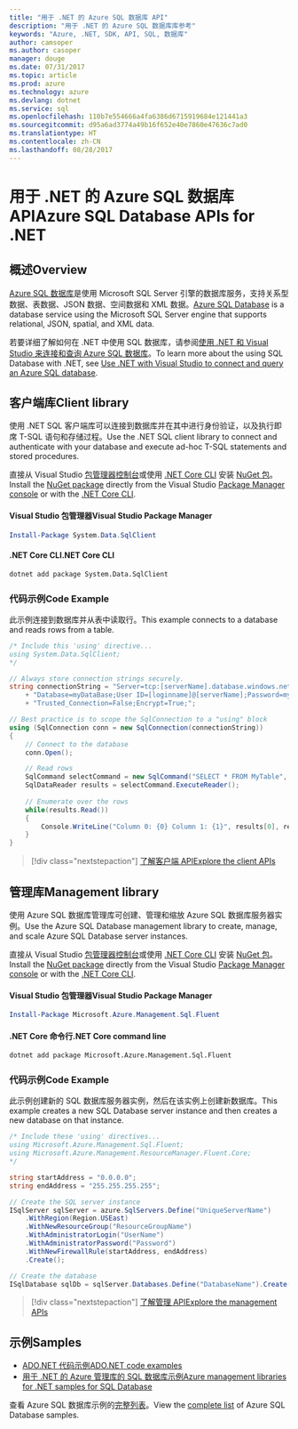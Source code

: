 ```yaml
---
title: "用于 .NET 的 Azure SQL 数据库 API"
description: "用于 .NET 的 Azure SQL 数据库库参考"
keywords: "Azure, .NET, SDK, API, SQL, 数据库"
author: camsoper
ms.author: casoper
manager: douge
ms.date: 07/31/2017
ms.topic: article
ms.prod: azure
ms.technology: azure
ms.devlang: dotnet
ms.service: sql
ms.openlocfilehash: 110b7e554666a4fa6386d6715919684e121441a3
ms.sourcegitcommit: d95a6ad3774a49b16f652e40e7860e47636c7ad0
ms.translationtype: HT
ms.contentlocale: zh-CN
ms.lasthandoff: 08/28/2017
---
```

# <a name="azure-sql-database-apis-for-net"></a><span data-ttu-id="aaaa6-104">用于 .NET 的 Azure SQL 数据库 API</span><span class="sxs-lookup"><span data-stu-id="aaaa6-104">Azure SQL Database APIs for .NET</span></span>

## <a name="overview"></a><span data-ttu-id="aaaa6-105">概述</span><span class="sxs-lookup"><span data-stu-id="aaaa6-105">Overview</span></span>

<span data-ttu-id="aaaa6-106">[Azure SQL 数据库](https://docs.microsoft.com/azure/sql-database/sql-database-technical-overview)是使用 Microsoft SQL Server 引擎的数据库服务，支持关系型数据、表数据、JSON 数据、空间数据和 XML 数据。</span><span class="sxs-lookup"><span data-stu-id="aaaa6-106">[Azure SQL Database](https://docs.microsoft.com/azure/sql-database/sql-database-technical-overview) is a database service using the Microsoft SQL Server engine that supports relational, JSON, spatial, and XML data.</span></span> 

<span data-ttu-id="aaaa6-107">若要详细了解如何在 .NET 中使用 SQL 数据库，请参阅[使用 .NET 和 Visual Studio 来连接和查询 Azure SQL 数据库](https://docs.microsoft.com/azure/sql-database/sql-database-connect-query-dotnet-visual-studio)。</span><span class="sxs-lookup"><span data-stu-id="aaaa6-107">To learn more about the using SQL Database with .NET, see [Use .NET with Visual Studio to connect and query an Azure SQL database](https://docs.microsoft.com/azure/sql-database/sql-database-connect-query-dotnet-visual-studio).</span></span>

## <a name="client-library"></a><span data-ttu-id="aaaa6-108">客户端库</span><span class="sxs-lookup"><span data-stu-id="aaaa6-108">Client library</span></span>

<span data-ttu-id="aaaa6-109">使用 .NET SQL 客户端库可以连接到数据库并在其中进行身份验证，以及执行即席 T-SQL 语句和存储过程。</span><span class="sxs-lookup"><span data-stu-id="aaaa6-109">Use the .NET SQL client library to connect and authenticate with your database and execute ad-hoc T-SQL statements and stored procedures.</span></span>

<span data-ttu-id="aaaa6-110">直接从 Visual Studio [包管理器控制台](https://docs.microsoft.com/nuget/tools/package-manager-console)或使用 [.NET Core CLI](https://docs.microsoft.com/en-us/dotnet/core/tools/dotnet-add-package) 安装 [NuGet 包]( https://www.nuget.org/packages/System.Data.SqlClient)。</span><span class="sxs-lookup"><span data-stu-id="aaaa6-110">Install the [NuGet package]( https://www.nuget.org/packages/System.Data.SqlClient) directly from the Visual Studio [Package Manager console](https://docs.microsoft.com/nuget/tools/package-manager-console) or with the [.NET Core CLI](https://docs.microsoft.com/en-us/dotnet/core/tools/dotnet-add-package).</span></span>

#### <a name="visual-studio-package-manager"></a><span data-ttu-id="aaaa6-111">Visual Studio 包管理器</span><span class="sxs-lookup"><span data-stu-id="aaaa6-111">Visual Studio Package Manager</span></span>

```powershell
Install-Package System.Data.SqlClient
```

#### <a name="net-core-cli"></a><span data-ttu-id="aaaa6-112">.NET Core CLI</span><span class="sxs-lookup"><span data-stu-id="aaaa6-112">.NET Core CLI</span></span>

```bash
dotnet add package System.Data.SqlClient
```

### <a name="code-example"></a><span data-ttu-id="aaaa6-113">代码示例</span><span class="sxs-lookup"><span data-stu-id="aaaa6-113">Code Example</span></span>

<span data-ttu-id="aaaa6-114">此示例连接到数据库并从表中读取行。</span><span class="sxs-lookup"><span data-stu-id="aaaa6-114">This example connects to a database and reads rows from a table.</span></span>

```csharp
/* Include this 'using' directive...
using System.Data.SqlClient;
*/

// Always store connection strings securely. 
string connectionString = "Server=tcp:[serverName].database.windows.net;" 
    + "Database=myDataBase;User ID=[loginname]@[serverName];Password=myPassword;"
    + "Trusted_Connection=False;Encrypt=True;";

// Best practice is to scope the SqlConnection to a "using" block
using (SqlConnection conn = new SqlConnection(connectionString))
{
    // Connect to the database
    conn.Open();

    // Read rows
    SqlCommand selectCommand = new SqlCommand("SELECT * FROM MyTable", conn);
    SqlDataReader results = selectCommand.ExecuteReader();
    
    // Enumerate over the rows
    while(results.Read())
    {
        Console.WriteLine("Column 0: {0} Column 1: {1}", results[0], results[1]);
    }
}
```

> [!div class="nextstepaction"]
> [<span data-ttu-id="aaaa6-115">了解客户端 API</span><span class="sxs-lookup"><span data-stu-id="aaaa6-115">Explore the client APIs</span></span>](/dotnet/api/overview/azure/sql/client)

## <a name="management-library"></a><span data-ttu-id="aaaa6-116">管理库</span><span class="sxs-lookup"><span data-stu-id="aaaa6-116">Management library</span></span>

<span data-ttu-id="aaaa6-117">使用 Azure SQL 数据库管理库可创建、管理和缩放 Azure SQL 数据库服务器实例。</span><span class="sxs-lookup"><span data-stu-id="aaaa6-117">Use the Azure SQL Database management library to create, manage, and scale Azure SQL Database server instances.</span></span>

<span data-ttu-id="aaaa6-118">直接从 Visual Studio [包管理器控制台](https://docs.microsoft.com/nuget/tools/package-manager-console)或使用 [.NET Core CLI](https://docs.microsoft.com/dotnet/core/tools/dotnet-add-package) 安装 [NuGet 包](https://www.nuget.org/packages/Microsoft.Azure.Management.Sql.Fluent/)。</span><span class="sxs-lookup"><span data-stu-id="aaaa6-118">Install the [NuGet package](https://www.nuget.org/packages/Microsoft.Azure.Management.Sql.Fluent/) directly from the Visual Studio [Package Manager console](https://docs.microsoft.com/nuget/tools/package-manager-console) or with the [.NET Core CLI](https://docs.microsoft.com/dotnet/core/tools/dotnet-add-package).</span></span>

#### <a name="visual-studio-package-manager"></a><span data-ttu-id="aaaa6-119">Visual Studio 包管理器</span><span class="sxs-lookup"><span data-stu-id="aaaa6-119">Visual Studio Package Manager</span></span>

```powershell
Install-Package Microsoft.Azure.Management.Sql.Fluent
``` 

#### <a name="net-core-command-line"></a><span data-ttu-id="aaaa6-120">.NET Core 命令行</span><span class="sxs-lookup"><span data-stu-id="aaaa6-120">.NET Core command line</span></span>

```bash
dotnet add package Microsoft.Azure.Management.Sql.Fluent
```

### <a name="code-example"></a><span data-ttu-id="aaaa6-121">代码示例</span><span class="sxs-lookup"><span data-stu-id="aaaa6-121">Code Example</span></span>

<span data-ttu-id="aaaa6-122">此示例创建新的 SQL 数据库服务器实例，然后在该实例上创建新数据库。</span><span class="sxs-lookup"><span data-stu-id="aaaa6-122">This example creates a new SQL Database server instance and then creates a new database on that instance.</span></span>

```csharp
/* Include these 'using' directives...
using Microsoft.Azure.Management.Sql.Fluent;
using Microsoft.Azure.Management.ResourceManager.Fluent.Core;
*/

string startAddress = "0.0.0.0";
string endAddress = "255.255.255.255";

// Create the SQL server instance
ISqlServer sqlServer = azure.SqlServers.Define("UniqueServerName")
    .WithRegion(Region.USEast)
    .WithNewResourceGroup("ResourceGroupName")
    .WithAdministratorLogin("UserName")
    .WithAdministratorPassword("Password")
    .WithNewFirewallRule(startAddress, endAddress)
    .Create();

// Create the database
ISqlDatabase sqlDb = sqlServer.Databases.Define("DatabaseName").Create();
```

> [!div class="nextstepaction"]
> [<span data-ttu-id="aaaa6-123">了解管理 API</span><span class="sxs-lookup"><span data-stu-id="aaaa6-123">Explore the management APIs</span></span>](/dotnet/api/overview/azure/sql/management)

## <a name="samples"></a><span data-ttu-id="aaaa6-124">示例</span><span class="sxs-lookup"><span data-stu-id="aaaa6-124">Samples</span></span>

- [<span data-ttu-id="aaaa6-125">ADO.NET 代码示例</span><span class="sxs-lookup"><span data-stu-id="aaaa6-125">ADO.NET code examples</span></span>](/dotnet/framework/data/adonet/ado-net-code-examples)
- [<span data-ttu-id="aaaa6-126">用于 .NET 的 Azure 管理库的 SQL 数据库示例</span><span class="sxs-lookup"><span data-stu-id="aaaa6-126">Azure management libraries for .NET samples for SQL Database</span></span>](/dotnet/azure/dotnet-sdk-azure-sql-database-samples)

<span data-ttu-id="aaaa6-127">查看 Azure SQL 数据库示例的[完整列表](https://azure.microsoft.com/en-us/resources/samples/?platform=dotnet&term=sql+database)。</span><span class="sxs-lookup"><span data-stu-id="aaaa6-127">View the [complete list](https://azure.microsoft.com/en-us/resources/samples/?platform=dotnet&term=sql+database) of Azure SQL Database samples.</span></span>

